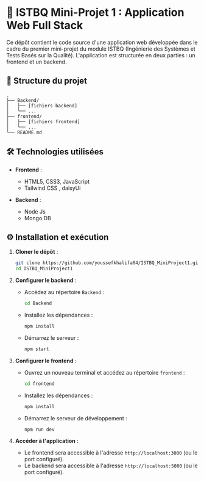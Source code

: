 
# 🧪 ISTBQ Mini-Projet 1 : Application Web Full Stack

Ce dépôt contient le code source d'une application web développée dans le cadre du premier mini-projet du module ISTBQ (Ingénierie des Systèmes et Tests Basés sur la Qualité). L'application est structurée en deux parties : un frontend et un backend.

## 📁 Structure du projet

```
.
├── Backend/
│   ├── [fichiers backend]
│   └── ...
├── frontend/
│   ├── [fichiers frontend]
│   └── ...
└── README.md
```



## 🛠️ Technologies utilisées

- **Frontend** :
  - HTML5, CSS3, JavaScript
  - Tailwind CSS , daisyUi

- **Backend** :
  - Node Js
  - Mongo DB

## ⚙️ Installation et exécution

1. **Cloner le dépôt** :

   ```bash
   git clone https://github.com/youssefkhalifa04/ISTBQ_MiniProject1.git
   cd ISTBQ_MiniProject1
   ```

2. **Configurer le backend** :

   - Accédez au répertoire `Backend` :
     ```bash
     cd Backend
     ```
   - Installez les dépendances :
     ```bash
     npm install
     ```
   - Démarrez le serveur :
     ```bash
     npm start
     ```

3. **Configurer le frontend** :

   - Ouvrez un nouveau terminal et accédez au répertoire `frontend` :
     ```bash
     cd frontend
     ```
   - Installez les dépendances :
     ```bash
     npm install
     ```
   - Démarrez le serveur de développement :
     ```bash
     npm run dev
     ```

4. **Accéder à l'application** :

   - Le frontend sera accessible à l'adresse `http://localhost:3000` (ou le port configuré).
   - Le backend sera accessible à l'adresse `http://localhost:5000` (ou le port configuré).
